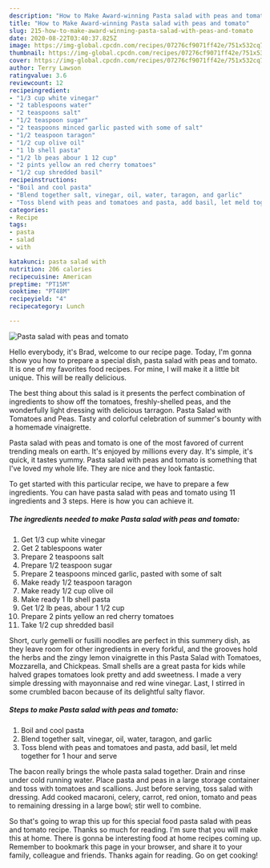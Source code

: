 ```yaml
---
description: "How to Make Award-winning Pasta salad with peas and tomato"
title: "How to Make Award-winning Pasta salad with peas and tomato"
slug: 215-how-to-make-award-winning-pasta-salad-with-peas-and-tomato
date: 2020-08-22T03:40:37.825Z
image: https://img-global.cpcdn.com/recipes/07276cf9071ff42e/751x532cq70/pasta-salad-with-peas-and-tomato-recipe-main-photo.jpg
thumbnail: https://img-global.cpcdn.com/recipes/07276cf9071ff42e/751x532cq70/pasta-salad-with-peas-and-tomato-recipe-main-photo.jpg
cover: https://img-global.cpcdn.com/recipes/07276cf9071ff42e/751x532cq70/pasta-salad-with-peas-and-tomato-recipe-main-photo.jpg
author: Terry Lawson
ratingvalue: 3.6
reviewcount: 12
recipeingredient:
- "1/3 cup white vinegar"
- "2 tablespoons water"
- "2 teaspoons salt"
- "1/2 teaspoon sugar"
- "2 teaspoons minced garlic pasted with some of salt"
- "1/2 teaspoon taragon"
- "1/2 cup olive oil"
- "1 lb shell pasta"
- "1/2 lb peas abour 1 12 cup"
- "2 pints yellow an red cherry tomatoes"
- "1/2 cup shredded basil"
recipeinstructions:
- "Boil and cool pasta"
- "Blend together salt, vinegar, oil, water, taragon, and garlic"
- "Toss blend with peas and tomatoes and pasta, add basil, let meld together for 1 hour and serve"
categories:
- Recipe
tags:
- pasta
- salad
- with

katakunci: pasta salad with 
nutrition: 206 calories
recipecuisine: American
preptime: "PT15M"
cooktime: "PT48M"
recipeyield: "4"
recipecategory: Lunch

---
```



![Pasta salad with peas and tomato](https://img-global.cpcdn.com/recipes/07276cf9071ff42e/751x532cq70/pasta-salad-with-peas-and-tomato-recipe-main-photo.jpg)

Hello everybody, it's Brad, welcome to our recipe page. Today, I'm gonna show you how to prepare a special dish, pasta salad with peas and tomato. It is one of my favorites food recipes. For mine, I will make it a little bit unique. This will be really delicious.

The best thing about this salad is it presents the perfect combination of ingredients to show off the tomatoes, freshly-shelled peas, and the wonderfully light dressing with delicious tarragon. Pasta Salad with Tomatoes and Peas. Tasty and colorful celebration of summer&#39;s bounty with a homemade vinaigrette.

Pasta salad with peas and tomato is one of the most favored of current trending meals on earth. It's enjoyed by millions every day. It's simple, it's quick, it tastes yummy. Pasta salad with peas and tomato is something that I've loved my whole life. They are nice and they look fantastic.


To get started with this particular recipe, we have to prepare a few ingredients. You can have pasta salad with peas and tomato using 11 ingredients and 3 steps. Here is how you can achieve it.

<!--inarticleads1-->

##### The ingredients needed to make Pasta salad with peas and tomato:

1. Get 1/3 cup white vinegar
1. Get 2 tablespoons water
1. Prepare 2 teaspoons salt
1. Prepare 1/2 teaspoon sugar
1. Prepare 2 teaspoons minced garlic, pasted with some of salt
1. Make ready 1/2 teaspoon taragon
1. Make ready 1/2 cup olive oil
1. Make ready 1 lb shell pasta
1. Get 1/2 lb peas, abour 1 1/2 cup
1. Prepare 2 pints yellow an red cherry tomatoes
1. Take 1/2 cup shredded basil


Short, curly gemelli or fusilli noodles are perfect in this summery dish, as they leave room for other ingredients in every forkful, and the grooves hold the herbs and the zingy lemon vinaigrette in this Pasta Salad with Tomatoes, Mozzarella, and Chickpeas. Small shells are a great pasta for kids while halved grapes tomatoes look pretty and add sweetness. I made a very simple dressing with mayonnaise and red wine vinegar. Last, I stirred in some crumbled bacon because of its delightful salty flavor. 

<!--inarticleads2-->

##### Steps to make Pasta salad with peas and tomato:

1. Boil and cool pasta
1. Blend together salt, vinegar, oil, water, taragon, and garlic
1. Toss blend with peas and tomatoes and pasta, add basil, let meld together for 1 hour and serve


The bacon really brings the whole pasta salad together. Drain and rinse under cold running water. Place pasta and peas in a large storage container and toss with tomatoes and scallions. Just before serving, toss salad with dressing. Add cooked macaroni, celery, carrot, red onion, tomato and peas to remaining dressing in a large bowl; stir well to combine. 

So that's going to wrap this up for this special food pasta salad with peas and tomato recipe. Thanks so much for reading. I'm sure that you will make this at home. There is gonna be interesting food at home recipes coming up. Remember to bookmark this page in your browser, and share it to your family, colleague and friends. Thanks again for reading. Go on get cooking!
